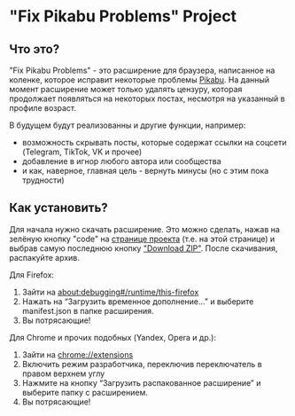 # "Fix Pikabu Problems" Project

## Что это?

"Fix Pikabu Problems" - это расширение для браузера, написанное на коленке, которое исправит некоторые проблемы [Pikabu](https://pikabu.ru/).
На данный момент расширение может только удалять цензуру, которая продолжает появляться на некоторых постах, несмотря на указанный в профиле возраст.

В будущем будут реализованны и другие функции, например:
- возможность скрывать посты, которые содержат ссылки на соцсети (Telegram, TikTok, VK и прочее)
- добавление в игнор любого автора или сообщества
- и как, наверное, главная цель - вернуть минусы (но с этим пока трудности)


## Как установить?

Для начала нужно скачать расширение. Это можно сделать, нажав на зелёную кнопку "code" на [странице проекта](https://github.com/Gray-Advantage/FixPikabuProblems) (т.е. на этой странице)
и выбрав самую последнюю кнопку ["Download ZIP"](https://github.com/Gray-Advantage/FixPikabuProblems/archive/refs/heads/master.zip). После скачивания, распакуйте архив.

Для Firefox:
1. Зайти на [about:debugging#/runtime/this-firefox](about:debugging#/runtime/this-firefox)
2. Нажать на “Загрузить временное дополнение...” и выберите manifest.json в папке расширения.
3. Вы потрясающие!

Для Chrome и прочих подобных (Yandex, Opera и др.):
1. Зайти на [chrome://extensions](chrome://extensions)
2. Включить режим разработчика, переключив переключатель в правом верхнем углу
3. Нажмите на кнопку “Загрузить распакованное расширение” и выберите папку с расширением.
4. Вы потрясающие!

